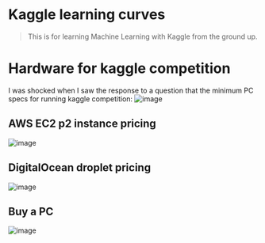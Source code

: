 # Kaggle learning curves
> This is for learning Machine Learning with Kaggle from the ground up.


# Hardware for kaggle competition
I was shocked when I saw the response to a question that the minimum PC specs for running kaggle competition:
![image](https://user-images.githubusercontent.com/14041622/36392532-b4080134-15e6-11e8-971d-48e5d718cc0b.png)


## AWS EC2 p2 instance pricing
![image](https://user-images.githubusercontent.com/14041622/36392525-a8e2dc3e-15e6-11e8-8f6d-68a576fd8de7.png)

## DigitalOcean droplet pricing
![image](https://user-images.githubusercontent.com/14041622/36392611-1622fb9e-15e7-11e8-8e1e-a708a2035f56.png)

## Buy a PC
![image](https://user-images.githubusercontent.com/14041622/36392898-657a2dd8-15e8-11e8-8bf4-728c28fa57e7.png)
